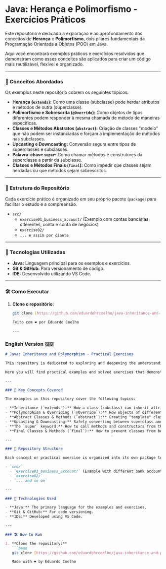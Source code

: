 # Java: Herança e Polimorfismo - Exercícios Práticos

Este repositório é dedicado à exploração e ao aprofundamento dos conceitos de **Herança** e **Polimorfismo**, dois pilares fundamentais da Programação Orientada a Objetos (POO) em Java.

Aqui você encontrará exemplos práticos e exercícios resolvidos que demonstram como esses conceitos são aplicados para criar um código mais reutilizável, flexível e organizado.

---

### 🧠 Conceitos Abordados

Os exemplos neste repositório cobrem os seguintes tópicos:

- **Herança (`extends`):** Como uma classe (subclasse) pode herdar atributos e métodos de outra (superclasse).
- **Polimorfismo e Sobrescrita (`@Override`):** Como objetos de tipos diferentes podem responder à mesma chamada de método de maneiras específicas.
- **Classes e Métodos Abstratos (`abstract`):** Criação de classes "modelo" que não podem ser instanciadas e forçam a implementação de métodos nas subclasses.
- **Upcasting e Downcasting:** Conversão segura entre tipos de superclasses e subclasses.
- **Palavra-chave `super`:** Como chamar métodos e construtores da superclasse a partir da subclasse.
- **Classes e Métodos Finais (`final`):** Como impedir que classes sejam herdadas ou que métodos sejam sobrescritos.

---

### 📂 Estrutura do Repositório

Cada exercício prático é organizado em seu próprio pacote (`package`) para facilitar o estudo e a compreensão.

- `src/`
  - `exercise01_business_account/` (Exemplo com contas bancárias diferentes, conta e conta de negócios)
  - `exercise02/` 
  - `... e assim por diante`

---

### 🚀 Tecnologias Utilizadas

- **Java:** Linguagem principal para os exemplos e exercícios.
- **Git & GitHub:** Para versionamento de código.
- **IDE:** Desenvolvido utilizando VS Code.

---

### 🛠️ Como Executar

1. **Clone o repositório:**
   ```bash
   git clone [https://github.com/eduardohrcoelho/java-inheritance-and-polymorphism.git](https://github.com/eduardohrcoelho/java-inheritance-and-polymorphism.git)

   Feito com ❤️ por Eduardo Coelho

   ---
### English Version 🇬🇧

```markdown
# Java: Inheritance and Polymorphism - Practical Exercises

This repository is dedicated to exploring and deepening the understanding of **Inheritance** and **Polymorphism**, two fundamental pillars of Object-Oriented Programming (OOP) in Java.

Here you will find practical examples and solved exercises that demonstrate how these concepts are applied to create more reusable, flexible, and organized code.

---

### 🧠 Key Concepts Covered

The examples in this repository cover the following topics:

- **Inheritance (`extends`):** How a class (subclass) can inherit attributes and methods from another (superclass).
- **Polymorphism & Overriding (`@Override`):** How objects of different types can respond to the same method call in specific ways.
- **Abstract Classes & Methods (`abstract`):** Creating "template" classes that cannot be instantiated and forcing method implementation in subclasses.
- **Upcasting & Downcasting:** Safely converting between superclass and subclass types.
- **The `super` keyword:** How to call methods and constructors from the superclass within the subclass.
- **Final Classes & Methods (`final`):** How to prevent classes from being inherited or methods from being overridden.

---

### 📂 Repository Structure

Each concept or practical exercise is organized into its own package to facilitate study and understanding.

- `src/`
  - `exercise01_business_account/` (Example with different bank accounts, account and business account)
  - `exercise02/` 
  - `... and so on`

---

### 🚀 Technologies Used

- **Java:** The primary language for the examples and exercises.
- **Git & GitHub:** For code versioning.
- **IDE:** Developed using VS Code.

---

### 🛠️ How to Run

1. **Clone the repository:**
   ```bash
   git clone [https://github.com/eduardohrcoelho/java-inheritance-and-polymorphism.git](https://github.com/eduardohrcoelho/java-inheritance-and-polymorphism.git)

   Made with ❤️ by Eduardo Coelho